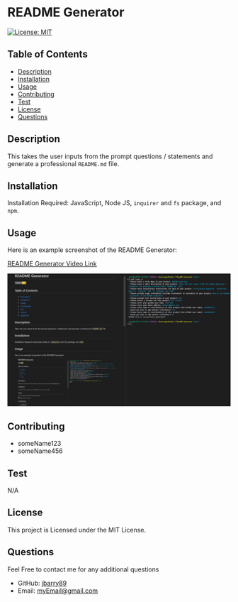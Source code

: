 # README Generator

  [![License: MIT](https://img.shields.io/badge/License-MIT-yellow.svg)](https://opensource.org/licenses/MIT)
  
  ## Table of Contents
  
  * [Description](#description)
  * [Installation](#installation)
  * [Usage](#usage)
  * [Contributing](#contributing)
  * [Test](#test)
  * [License](#license)
  * [Questions](#questions)
  
  ## Description
  This takes the user inputs from the prompt questions / statements and generate a professional `README.md` file.

  ## Installation
  Installation Required:  JavaScript, Node JS, `inquirer` and `fs` package, and `npm`.

  ## Usage 
  Here is an example screenshot of the README Generator:

  [README Generator Video Link](https://drive.google.com/file/d/1gfW2P8Ag1g1j2vHKm6AXR77Z7s4HAWeX/view)

  ![README Generator Screenshot](./assets/readme-generator-screenshot.png)
  
  ## Contributing
  * someName123
  * someName456
  
  ## Test 
  N/A

  ## License
  This project is Licensed under the MIT License.
  
  ## Questions
  Feel Free to contact me for any additional questions
  * GitHub: [jbarry89](https://github.com/jbarry89/)
  * Email: myEmail@gmail.com 
  